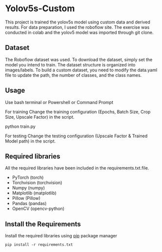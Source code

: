 # Yolov5s-Custom
This project is trained the yolov5s model using custom data and derived results.
For data preparation, I used the roboflow site.
The exercise was conducted in colab and the yolov5 model was imported through git clone.

## Dataset
The Roboflow dataset was used. To download the dataset, simply set the model you intend to train. The dataset structure is organized into images/labels. To build a custom dataset, you need to modify the data.yaml file to update the path, the number of classes, and the class names.

## Usage
Use bash terminal or Powershell or Command Prompt

For training
Change the training configuration (Epochs, Batch Size, Crop Size, Upscale Factor) in the script.

python train.py

For testing
Change the testing configuration (Upscale Factor & Trained Model path) in the script.

## Required libraries

All the required libraries have been included in the requirements.txt.file.

* PyTorch (torch)
* Torchvision (torchvision)
* Numpy (numpy)
* Matplotlib (matplotlib)
* Pillow (Pillow)
* Pandas (pandas)
* OpenCV (opencv-python)

## Install the Requirements

Install the required libraries using [pip](https://pip.pypa.io/en/stable/) package manager

`pip install -r requirements.txt`
